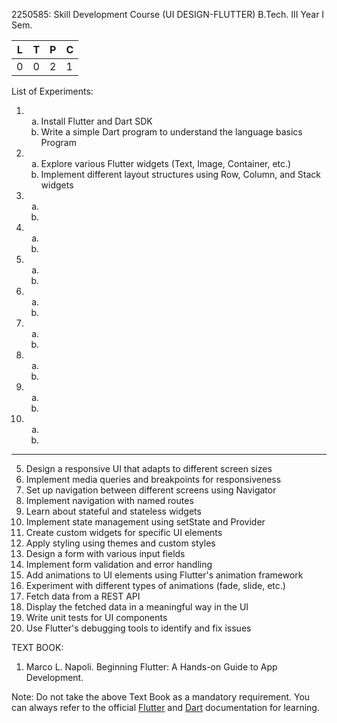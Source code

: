 2250585: Skill Development Course (UI DESIGN-FLUTTER)
B.Tech. III Year I Sem.

| L | T | P | C |
|---|---|---|---|
| 0 | 0 | 2 | 1 |

List of Experiments:

<ol>
    <li>
        <ol type="a">
            <li>Install Flutter and Dart SDK</li>
            <li>Write a simple Dart program to understand the language basics</li>
            <a herf = "/DartIntro.md">Program</a>
        </ol>
    </li>
    <li>
        <ol type="a">
            <li>Explore various Flutter widgets (Text, Image, Container, etc.)</li>
            <li>Implement different layout structures using Row, Column, and Stack widgets</li>
        </ol>
    </li>
    <li>
        <ol type="a">
            <li></li>
            <li></li>
        </ol>
    </li>
    <li>
        <ol type="a">
            <li></li>
            <li></li>
        </ol>
    </li>
    <li>
        <ol type="a">
            <li></li>
            <li></li>
        </ol>
    </li>
    <li>
        <ol type="a">
            <li></li>
            <li></li>
        </ol>
    </li>
    <li>
        <ol type="a">
            <li></li>
            <li></li>
        </ol>
    </li>
    <li>
        <ol type="a">
            <li></li>
            <li></li>
        </ol>
    </li>
    <li>
        <ol type="a">
            <li></li>
            <li></li>
        </ol>
    </li>
    <li>
        <ol type="a">
            <li></li>
            <li></li>
        </ol>
    </li>
</ol>

---

5. Design a responsive UI that adapts to different screen sizes
6. Implement media queries and breakpoints for responsiveness
7. Set up navigation between different screens using Navigator
8. Implement navigation with named routes
9. Learn about stateful and stateless widgets
10. Implement state management using setState and Provider
11. Create custom widgets for specific UI elements
12. Apply styling using themes and custom styles
13. Design a form with various input fields
14. Implement form validation and error handling
15. Add animations to UI elements using Flutter's animation framework
16. Experiment with different types of animations (fade, slide, etc.)
17. Fetch data from a REST API
18. Display the fetched data in a meaningful way in the UI
19. Write unit tests for UI components
20. Use Flutter's debugging tools to identify and fix issues

TEXT BOOK:
1. Marco L. Napoli. Beginning Flutter: A Hands-on Guide to App Development.

Note: Do not take the above Text Book as a mandatory requirement. You can always refer to the official [Flutter](https://docs.flutter.dev/get-started/learn-more) and [Dart](https://dart.dev/) documentation for learning.